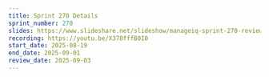 ```yaml
---
title: Sprint 270 Details
sprint_number: 270
slides: https://www.slideshare.net/slideshow/manageiq-sprint-270-review-slide-deck/283346349
recording: https://youtu.be/X378fffB0I0
start_date: 2025-08-19
end_date: 2025-09-01
review_date: 2025-09-03
---
```

